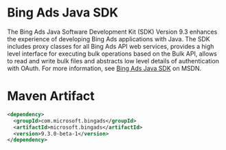 # Bing Ads Java SDK

The Bing Ads Java Software Development Kit (SDK) Version 9.3 enhances the experience of developing Bing Ads applications with Java. The SDK includes proxy classes for all Bing Ads API web services, provides a high level interface for executing bulk operations based on the Bulk API, allows to read and write bulk files and abstracts low level details of authentication with OAuth. For more information, see [Bing Ads Java SDK](https://msdn.microsoft.com/en-US/library/bing-ads-java-sdk.aspx) on MSDN.

# Maven Artifact

```Xml
<dependency>
  <groupId>com.microsoft.bingads</groupId>
  <artifactId>microsoft.bingads</artifactId>
  <version>9.3.0-beta-1</version>
</dependency>
```
